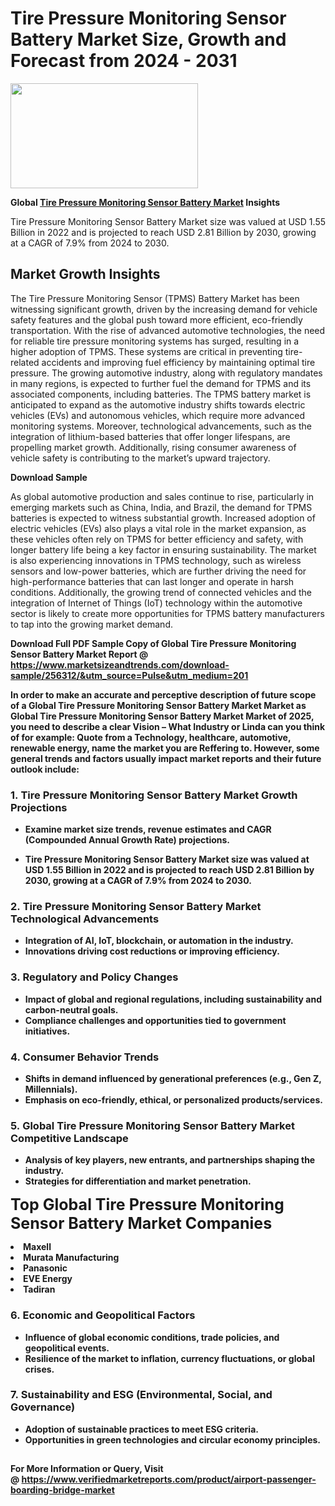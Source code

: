 <H1>Tire Pressure Monitoring Sensor Battery Market Size, Growth and Forecast from 2024 - 2031</H1><img class="aligncenter size-medium wp-image-584254" src="https://thirdeyenews.in/wp-content/uploads/2024/09/Global-Market-Research-300x168.jpeg" alt="" width="300" height="168" /><p><strong>Global&nbsp;<a href="https://www.marketsizeandtrends.com/download-sample/256312/&amp;utm_source=Pulse&amp;utm_medium=201">Tire Pressure Monitoring Sensor Battery Market</a> Insights</strong></p><p>Tire Pressure Monitoring Sensor Battery Market size was valued at USD 1.55 Billion in 2022 and is projected to reach USD 2.81 Billion by 2030, growing at a CAGR of 7.9% from 2024 to 2030.</p><p><h2>Market Growth Insights</h2> <p>The Tire Pressure Monitoring Sensor (TPMS) Battery Market has been witnessing significant growth, driven by the increasing demand for vehicle safety features and the global push toward more efficient, eco-friendly transportation. With the rise of advanced automotive technologies, the need for reliable tire pressure monitoring systems has surged, resulting in a higher adoption of TPMS. These systems are critical in preventing tire-related accidents and improving fuel efficiency by maintaining optimal tire pressure. The growing automotive industry, along with regulatory mandates in many regions, is expected to further fuel the demand for TPMS and its associated components, including batteries. The TPMS battery market is anticipated to expand as the automotive industry shifts towards electric vehicles (EVs) and autonomous vehicles, which require more advanced monitoring systems. Moreover, technological advancements, such as the integration of lithium-based batteries that offer longer lifespans, are propelling market growth. Additionally, rising consumer awareness of vehicle safety is contributing to the market’s upward trajectory.</p> <p><strong>Download Sample</strong></p> <p>As global automotive production and sales continue to rise, particularly in emerging markets such as China, India, and Brazil, the demand for TPMS batteries is expected to witness substantial growth. Increased adoption of electric vehicles (EVs) also plays a vital role in the market expansion, as these vehicles often rely on TPMS for better efficiency and safety, with longer battery life being a key factor in ensuring sustainability. The market is also experiencing innovations in TPMS technology, such as wireless sensors and low-power batteries, which are further driving the need for high-performance batteries that can last longer and operate in harsh conditions. Additionally, the growing trend of connected vehicles and the integration of Internet of Things (IoT) technology within the automotive sector is likely to create more opportunities for TPMS battery manufacturers to tap into the growing market demand.</p> <p><strong></p><p><span class=""><strong>Download Full PDF Sample Copy of Global Tire Pressure Monitoring Sensor Battery Market Report</strong> @ <a href="https://www.marketsizeandtrends.com/download-sample/256312/&amp;utm_source=Pulse&amp;utm_medium=201" target="_blank">https://www.marketsizeandtrends.com/download-sample/256312/&amp;utm_source=Pulse&amp;utm_medium=201</a></span></p><p>In order to make an accurate and perceptive description of future scope of a Global&nbsp;Tire Pressure Monitoring Sensor Battery Market Market as Global&nbsp;Tire Pressure Monitoring Sensor Battery Market Market of 2025, you need to describe a clear Vision &ndash; What Industry or Linda can you think of for example: Quote from a Technology, healthcare, automotive, renewable energy, name the market you are Reffering to. However, some general trends and factors usually impact market reports and their future outlook include:</p><h3>1.&nbsp;<strong>Tire Pressure Monitoring Sensor Battery Market Growth Projections</strong></h3><ul><li>Examine market size trends, revenue estimates and CAGR (Compounded Annual Growth Rate) projections.</li><li><p>Tire Pressure Monitoring Sensor Battery Market size was valued at USD 1.55 Billion in 2022 and is projected to reach USD 2.81 Billion by 2030, growing at a CAGR of 7.9% from 2024 to 2030.</p></li></ul><h3>2.&nbsp;<strong>Tire Pressure Monitoring Sensor Battery Market Technological Advancements</strong></h3><ul><li>Integration of AI, IoT, blockchain, or automation in the industry.</li><li>Innovations driving cost reductions or improving efficiency.</li></ul><h3>3.&nbsp;<strong>Regulatory and Policy Changes</strong></h3><ul><li>Impact of global and regional regulations, including sustainability and carbon-neutral goals.</li><li>Compliance challenges and opportunities tied to government initiatives.</li></ul><h3>4.&nbsp;<strong>Consumer Behavior Trends</strong></h3><ul><li>Shifts in demand influenced by generational preferences (e.g., Gen Z, Millennials).</li><li>Emphasis on eco-friendly, ethical, or personalized products/services.</li></ul><h3>5.&nbsp;<strong>Global Tire Pressure Monitoring Sensor Battery Market Competitive Landscape</strong></h3><ul><li>Analysis of key players, new entrants, and partnerships shaping the industry.</li><li>Strategies for differentiation and market penetration.</li></ul><p data-pm-slice="1 1 []"><span style="color: inherit; font-family: inherit; font-size: 25px;">Top Global Tire Pressure Monitoring Sensor Battery Market Companies</span></p><div class="" data-test-id=""><p><li>Maxell</li><li> Murata Manufacturing</li><li> Panasonic</li><li> EVE Energy</li><li> Tadiran</li></p></div><h3>6.&nbsp;<strong>Economic and Geopolitical Factors</strong></h3><ul><li>Influence of global economic conditions, trade policies, and geopolitical events.</li><li>Resilience of the market to inflation, currency fluctuations, or global crises.</li></ul><h3>7.&nbsp;<strong>Sustainability and ESG (Environmental, Social, and Governance)</strong></h3><ul><li>Adoption of sustainable practices to meet ESG criteria.</li><li>Opportunities in green technologies and circular economy principles.</li></ul><h2><strong style="font-size: 14px;">For More Information or Query, Visit @&nbsp;</strong><a style="background-color: #ffffff; font-size: 14px;" href="https://www.marketsizeandtrends.com/report/tire-pressure-monitoring-sensor-battery-market/" target="_blank">https://www.verifiedmarketreports.com/product/airport-passenger-boarding-bridge-market</a></h2>
